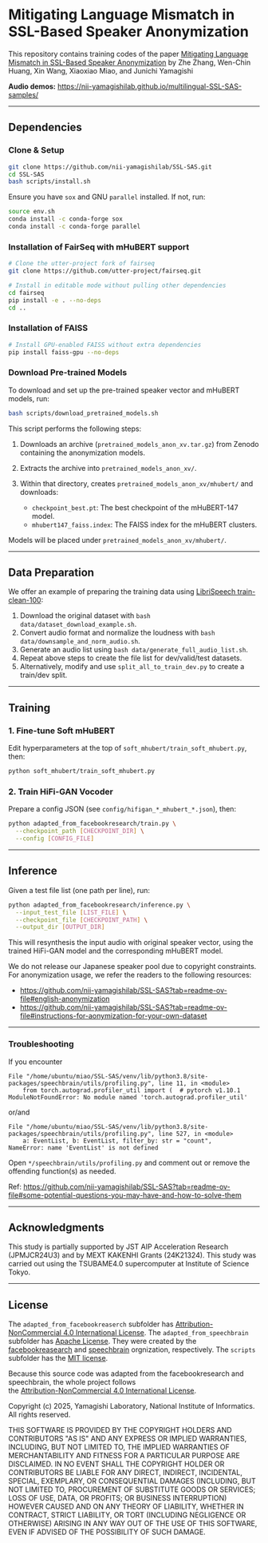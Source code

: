 # Mitigating Language Mismatch in SSL-Based Speaker Anonymization
This repository contains training codes of the paper
[Mitigating Language Mismatch in SSL-Based Speaker Anonymization]()
by Zhe Zhang, Wen-Chin Huang, Xin Wang, Xiaoxiao Miao, and Junichi Yamagishi

**Audio demos:** https://nii-yamagishilab.github.io/multilingual-SSL-SAS-samples/

---

## Dependencies

### Clone & Setup

```bash
git clone https://github.com/nii-yamagishilab/SSL-SAS.git
cd SSL-SAS
bash scripts/install.sh
```

Ensure you have `sox` and GNU `parallel` installed. If not, run:

```bash
source env.sh
conda install -c conda-forge sox
conda install -c conda-forge parallel
```

### Installation of FairSeq with mHuBERT support

```bash
# Clone the utter-project fork of fairseq
git clone https://github.com/utter-project/fairseq.git

# Install in editable mode without pulling other dependencies
cd fairseq
pip install -e . --no-deps
cd ..
```

### Installation of FAISS

```bash
# Install GPU-enabled FAISS without extra dependencies
pip install faiss-gpu --no-deps
```

### Download Pre-trained Models

To download and set up the pre-trained speaker vector and mHuBERT models, run:

```bash
bash scripts/download_pretrained_models.sh
```

This script performs the following steps:

1. Downloads an archive (`pretrained_models_anon_xv.tar.gz`) from Zenodo containing the anonymization models.
2. Extracts the archive into `pretrained_models_anon_xv/`.
3. Within that directory, creates `pretrained_models_anon_xv/mhubert/` and downloads:

   * `checkpoint_best.pt`: The best checkpoint of the mHuBERT-147 model.
   * `mhubert147_faiss.index`: The FAISS index for the mHuBERT clusters.

Models will be placed under `pretrained_models_anon_xv/mhubert/`.

---

## Data Preparation

We offer an example of preparing the training data using [LibriSpeech train-clean-100](https://www.openslr.org/12):
1. Download the original dataset with `bash data/dataset_download_example.sh`.
2. Convert audio format and normalize the loudness with `bash data/downsample_and_norm_audio.sh`.
3. Generate an audio list using `bash data/generate_full_audio_list.sh`.
4. Repeat above steps to create the file list for dev/valid/test datasets.
5. Alternatively, modify and use `split_all_to_train_dev.py` to create a train/dev split.

---

## Training

### 1. Fine-tune Soft mHuBERT

Edit hyperparameters at the top of `soft_mhubert/train_soft_mhubert.py`, then:

```bash
python soft_mhubert/train_soft_mhubert.py
```

### 2. Train HiFi-GAN Vocoder

Prepare a config JSON (see `config/hifigan_*_mhubert_*.json`), then:

```bash
python adapted_from_facebookresearch/train.py \
  --checkpoint_path [CHECKPOINT_DIR] \
  --config [CONFIG_FILE]
```

---

## Inference

Given a test file list (one path per line), run:

```bash
python adapted_from_facebookresearch/inference.py \
  --input_test_file [LIST_FILE] \
  --checkpoint_file [CHECKPOINT_PATH] \
  --output_dir [OUTPUT_DIR]
```
This will resynthesis the input audio with original speaker vector, using the trained HiFi-GAN model and the corresponding mHuBERT model.

We do not release our Japanese speaker pool due to copyright constraints.
For anonymization usage, we refer the readers to the following resources:
- https://github.com/nii-yamagishilab/SSL-SAS?tab=readme-ov-file#english-anonymization
- https://github.com/nii-yamagishilab/SSL-SAS?tab=readme-ov-file#instructions-for-aonymization-for-your-own-dataset

---

### Troubleshooting

If you encounter

```
File "/home/ubuntu/miao/SSL-SAS/venv/lib/python3.8/site-packages/speechbrain/utils/profiling.py", line 11, in <module>
    from torch.autograd.profiler_util import (  # pytorch v1.10.1
ModuleNotFoundError: No module named 'torch.autograd.profiler_util'
```
or/and
```
File "/home/ubuntu/miao/SSL-SAS/venv/lib/python3.8/site-packages/speechbrain/utils/profiling.py", line 527, in <module>
    a: EventList, b: EventList, filter_by: str = "count",
NameError: name 'EventList' is not defined
```

Open `*/speechbrain/utils/profiling.py` and comment out or remove the offending function(s) as needed.

Ref: https://github.com/nii-yamagishilab/SSL-SAS?tab=readme-ov-file#some-potential-questions-you-may-have-and-how-to-solve-them

---

## Acknowledgments
This study is partially supported by JST AIP Acceleration Research (JPMJCR24U3) and by MEXT KAKENHI Grants (24K21324). This study was carried out using the TSUBAME4.0 supercomputer at Institute of Science Tokyo.

---

## License

The `adapted_from_facebookreaserch` subfolder has [Attribution-NonCommercial 4.0 International License](https://github.com/nii-yamagishilab/SSL-SAS/blob/main/adapted_from_facebookresearch/LICENSE). The `adapted_from_speechbrain` subfolder has [Apache License](https://github.com/nii-yamagishilab/SSL-SAS/blob/main/adapted_from_speechbrain/LICENSE). They were created by the [facebookreasearch](https://github.com/facebookresearch/speech-resynthesis/blob/main) and [speechbrain](https://github.com/speechbrain/speechbrain) orgnization, respectively. The `scripts` subfolder has the [MIT license](https://github.com/nii-yamagishilab/SSL-SAS/blob/main/scripts/LICENSE).

Because this source code was adapted from the facebookresearch and speechbrain, the whole project follows  
the [Attribution-NonCommercial 4.0 International License](https://github.com/nii-yamagishilab/SSL-SAS/blob/main/adapted_from_facebookresearch/LICENSE).

Copyright (c) 2025, Yamagishi Laboratory, National Institute of Informatics.
All rights reserved.

THIS SOFTWARE IS PROVIDED BY THE COPYRIGHT HOLDERS AND CONTRIBUTORS "AS IS" AND ANY EXPRESS OR IMPLIED WARRANTIES, INCLUDING, BUT NOT LIMITED TO, THE IMPLIED WARRANTIES OF MERCHANTABILITY AND FITNESS FOR A PARTICULAR PURPOSE ARE DISCLAIMED. IN NO EVENT SHALL THE COPYRIGHT HOLDER OR CONTRIBUTORS BE LIABLE FOR ANY DIRECT, INDIRECT, INCIDENTAL, SPECIAL, EXEMPLARY, OR CONSEQUENTIAL DAMAGES (INCLUDING, BUT NOT LIMITED TO, PROCUREMENT OF SUBSTITUTE GOODS OR SERVICES; LOSS OF USE, DATA, OR PROFITS; OR BUSINESS INTERRUPTION) HOWEVER CAUSED AND ON ANY THEORY OF LIABILITY, WHETHER IN CONTRACT, STRICT LIABILITY, OR TORT (INCLUDING NEGLIGENCE OR OTHERWISE) ARISING IN ANY WAY OUT OF THE USE OF THIS SOFTWARE, EVEN IF ADVISED OF THE POSSIBILITY OF SUCH DAMAGE.
